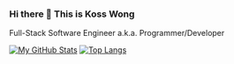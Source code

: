### Hi there 👋 This is Koss Wong

Full-Stack Software Engineer a.k.a. Programmer/Developer

[![My GitHub Stats](https://github-readme-stats.vercel.app/api/?username=kosswong&count_private=true&showicons=true)]()
[![Top Langs](https://github-readme-stats.vercel.app/api/top-langs/?username=kosswong&layout=compact)](https://github.com/kosswong/github-readme-stats)



<!--

[![My GitHub Language Stats](https://github-readme-stats.vercel.app/api/top-langs/?username=kosswong&langs_count=50)]()
**kosswong/kosswong** is a ✨ _special_ ✨ repository because its `README.md` (this file) appears on your GitHub profile.

Here are some ideas to get you started:

- 🔭 I’m currently working on ...
- 🌱 I’m currently learning ...
- 👯 I’m looking to collaborate on ...
- 🤔 I’m looking for help with ...
- 💬 Ask me about ...
- 📫 How to reach me: ...
- 😄 Pronouns: ...
- ⚡ Fun fact: ...
-->
